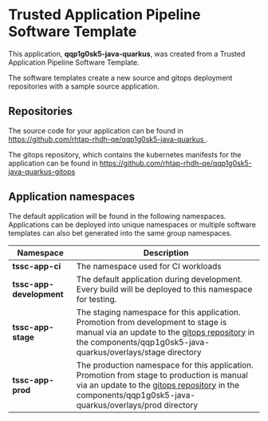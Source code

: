 # Trusted Application Pipeline Software Template

This application, **qqp1g0sk5-java-quarkus**, was created from a Trusted Application Pipeline Software Template.

The software templates create a new source and gitops deployment repositories with a sample source application. 

## Repositories

The source code for your application can be found in [https://github.com/rhtap-rhdh-qe/qqp1g0sk5-java-quarkus ](https://github.com/rhtap-rhdh-qe/qqp1g0sk5-java-quarkus ).
 
The gitops repository, which contains the kubernetes manifests for the application can be found in 
[https://github.com/rhtap-rhdh-qe/qqp1g0sk5-java-quarkus-gitops ](https://github.com/rhtap-rhdh-qe/qqp1g0sk5-java-quarkus-gitops ) 

## Application namespaces 

The default application will be found in the following namespaces. Applications can be deployed into unique namespaces or multiple software templates can also bet generated into the same group namespaces.  

|  Namespace   |  Description   |  
| -------- | -------- |
| **tssc-app-ci** | The namespace used for CI workloads |
| **tssc-app-development** | The default application during development. Every build will be deployed to this namespace for testing. |
| **tssc-app-stage** | The staging namespace for this application. Promotion from development to stage is manual via an update to the [gitops repository](https://github.com/rhtap-rhdh-qe/qqp1g0sk5-java-quarkus-gitops ) in the components/qqp1g0sk5-java-quarkus/overlays/stage directory |
| **tssc-app-prod** | The production namespace for this application. Promotion from stage to production is manual via an update to the [gitops repository](https://github.com/rhtap-rhdh-qe/qqp1g0sk5-java-quarkus-gitops ) in the components/qqp1g0sk5-java-quarkus/overlays/prod directory |